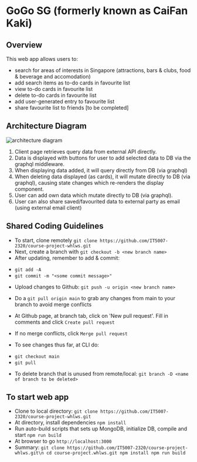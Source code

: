 ﻿# GoGo SG (formerly known as CaiFan Kaki)

## Overview
This web app allows users to:
* search for areas of interests in Singapore (attractions, bars & clubs, food & beverage and  accomodation)
* add search items as to-do cards in favourite list
* view to-do cards in favourite list
* delete to-do cards in favourite list
* add user-generated entry to favourite list
* share favourite list to friends [to be completed]

## Architecture Diagram
![architecture diagram](https://github.com/IT5007-2320/course-project-whlws/blob/main/ui/src/assets/gogosgv2.png)
1. Client page retrieves query data from external API directly.
2. Data is displayed with buttons for user to add selected data to DB via the graphql middleware.
3. When displaying data added, it will query directly from DB (via graphql)
4. When deleting data displayed (as cards), it will mutate directly to DB (via graphql), causing state changes which re-renders the display component.
5. User can add own data which mutate directly to DB (via graphql).
6. User can also share saved/favourited data to external party as email (using external email client)  

## Shared Coding Guidelines
* To start, clone remotely ```git clone https://github.com/IT5007-2320/course-project-whlws.git```
* Next, create a branch with ```git checkout -b <new branch name>```
* After updating, remember to add & commit:
- ```git add -A``` 
- ``git commit -m "<some commit message>"``
* Upload changes to Github: ``git push -u origin <new branch name>``
* Do a ``git pull origin main`` to grab any changes from main to your branch to avoid merge conflicts
* At Github page, at branch tab, click on 'New pull request'. Fill in comments and click ``Create pull request``
* If no merge conflicts, click ``Merge pull request``

* To see changes thus far, at CLI do:
- ``git checkout main``
- ``git pull``
* To delete branch that is unused from remote/local: ``git branch -D <name of branch to be deleted>``

## To start web app
* Clone to local directory: ``git clone https://github.com/IT5007-2320/course-project-whlws.git``
* At directory, install dependencies ``npm install``
* Run auto-build scripts that sets up MongoDB, initialize DB, compile and start ``npm run build``
* At browser to go ``http://localhost:3000``
* Summary:
``
git clone https://github.com/IT5007-2320/course-project-whlws.git\n
cd course-project.whlws.git
npm install
npm run build
``




